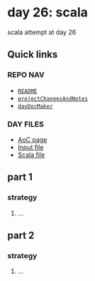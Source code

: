 # day 26: scala
scala attempt at day 26
## Quick links
### REPO NAV
* [`README`](./README.md)
* [`projectChangesAndNotes`](./projectChangesAndNotes.md)
* [`dayDocMaker`](./dayDocMaker.md)
### DAY FILES
* [AoC page](https://adventofcode.com/2023/day/26)
* [Input file](https://adventofcode.com/2023/day/26/input)
* [Scala file](../../src/main/scala/day26.scala)
## part 1
### strategy
1. ...
## part 2
### strategy
1. ...
